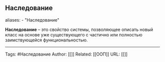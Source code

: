## Наследование
aliases: 
	- "Наследование"


**Наследование** – это свойство системы, позволяющее описать новый класс на основе уже существующего с частично или полностью заимствующейся функциональностью.

---
Tags: #Наследование
Author: [[]]
Related: [[ООП]]
URL: [[]]